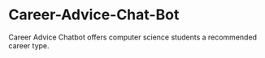 # Career-Advice-Chat-Bot
 
Career Advice Chatbot offers computer science students a recommended career type.

